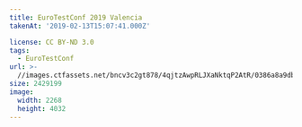```yaml
---
title: EuroTestConf 2019 Valencia
takenAt: '2019-02-13T15:07:41.000Z'

license: CC BY-ND 3.0
tags:
  - EuroTestConf
url: >-
  //images.ctfassets.net/bncv3c2gt878/4qjtzAwpRLJXaNktqP2AtR/0386a8a9db02297f8010b27284f85f8b/eurotestconf-2019-valencia_33320078698_o
size: 2429199
image:
  width: 2268
  height: 4032
---
```

